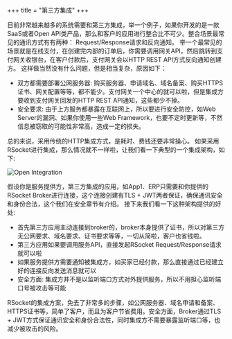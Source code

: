 +++
title = "第三方集成"
+++

目前非常越来越多的系统需要和第三方集成，举一个例子，如果你开发的是一款SaaS或者Open API类产品，那么和客户的应用进行整合比不可少。整合场景最常见的通讯方式有有两种： Request/Response请求和反向通知。
举一个最常见的场景就是在线支付，在创建完内部的订单后，你需要调用网关API，然后跳转到支付网关收银台，在客户付款后，支付网关会以HTTP REST API方式反向通知创建方。 这样做当然没有什么问题，但是相当复杂，原因如下：

* 双方都需要部署公网服务器:  购买服务器、申请域名、域名备案、购买HTTPS证书、网关配置等等，都不能少。支付网关一个中心的就可以啦，但是集成方要收到支付网关回发的HTTP REST API通知，这些都少不掉。
* 安全要求: 由于上方服务都暴露在互联网上，所以要进行安全防控，如Web Server的漏洞、如果你使用一些Web Framework，也要不定时更新等，不然信息被窃取的可能性非常高，造成一定的损失。

总的来说，采用传统的HTTP集成方式，是耗时、费钱还要非常操心。 如果采用RSocket进行集成，那么情况就不一样啦，让我们看一下典型的一个集成架构，如下:

![Open Integration](/images/integration/open_integration.png)

假设你是服务提供方，第三方集成的应用，如App1、ERP只需要和你提供的RSocket Broker进行连接，这个连接创建有TLS + JWT两者保证，确保通讯安全和身份合法，这个我们在安全章节有介绍。 接下来我们看一下这种架构提供的好处:

* 首先第三方应用主动连接到broker的，broker本身提供了证书，所以对第三方无公网要求、域名要求、证书要求等等，一切从简啦，客户也省钱啦。
* 第三方应用如果要调用服务API，直接发起RSocket Request/Response请求就可以啦
* 如果服务提供方需要通知被集成方，如买家已经付款，那么直接通过已经建立好的连接反向发送消息就可以
* 安全方面: 集成方并不是以监听端口方式对外提供服务，所以不用担心监听端口号被攻击等可能

RSocket的集成方案，免去了非常多的步骤，如公网服务器、域名申请和备案、HTTPS证书等，简单了客户，而且为客户节省费用。安全方面，Broker通过TLS + JWT方式保证通讯安全和身份合法性，同时集成方不需要暴露监听端口等，也减少被攻击的风险。
